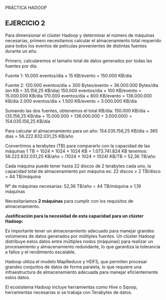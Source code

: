 PRÁCTICA HADOOP

## EJERCICIO 2

Para dimensionar el clúster Hadoop y determinar el número de máquinas necesarias, primero necesitamos calcular el almacenamiento total requerido para todos los eventos de películas provenientes de distintas fuentes durante un año.

Primero, calcularemos el tamaño total de datos generados por todas las fuentes por día:

Fuente 1:
10.000 eventos/día × 15 KB/evento = 150.000 KB/día

Fuente 2: 
120.000 eventos/día × 300 Bytes/evento = 36.000.000 Bytes/día (en KB = 35.156,25 KB/día)
150.000 eventos/día × 100 KB/evento = 15.000.000 KB/día
170.000 eventos/día × 800 KB/evento = 136.000.000 KB/día
2.000 eventos/día × 1.500 KB/evento = 3.000.000 KB/día

Sumando las dos fuentes, obtenemos el total KB/día:
150.000 KB/día + (35.156,25 KB/día + 15.000.000 + 136.000.000 + 3.000.000) = 154.035.156,25 KB/día

Para calcular el almacenamiento para un año:
154.035.156,25 KB/día × 365 días = 56.222.832.031,25 KB/año

Convertimos a terabytes (TB) para compararlo con la capacidad de las máquinas
1 TB = 1024 × 1024 × 1024 KB = 1.073.741.824 KB tenemos:
56.222.832.031,25 KB/año ÷ (1024 × 1024 × 1024) KB/TB = 52,36 TB/año

Cada máquina puede tener hasta 22 discos de 2 terabytes cada uno, la capacidad total de almacenamiento por máquina es:
22 discos × 2 TB/disco = 44 TB/máquina

Nº de máquinas necesarias:
52,36 TB/año ÷ 44 TB/máquina ≈ 1,19 máquinas

Necesitaríamos **2 máquinas** para cumplir con los requisitos de almacenamiento.


**Justificación para la necesidad de esta capacidad para un clúster Hadoop:**

Es importante tener un almacenamiento adecuado para manejar grandes volúmenes de datos generados por múltiples fuentes. Un clúster Hadoop distribuye estos datos entre múltiples nodos (máquinas) para realizar un procesamiento y almacenamiento redundante, lo que garantiza la tolerancia a fallos y el rendimiento escalable.

Hadoop utiliza el modelo MapReduce y HDFS, que permiten procesar grandes conjuntos de datos de forma paralela, lo que requiere una infraestructura de almacenamiento adecuada para manejar eficientemente estos datos.

El ecosistema Hadoop incluye herramientas como Hive o Sqoop, herramientas necesarias si se trabaja con Terabytes de datos.
